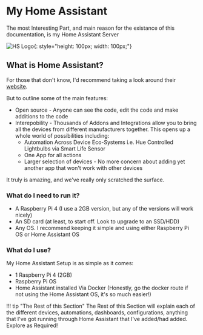# My Home Assistant
The most Interesting Part, and main reason for the existance of this documentation, is my Home Assistant Server

![HS Logo](/assets/images/hs.png){: style="height: 100px; width: 100px;"}

## What is Home Assistant?
For those that don't know, I'd recommend taking a look around their [website](https://www.home-assistant.io/). 

But to outline some of the main features:

- Open source - Anyone can see the code, edit the code and make additions to the code
- Interepobility - Thousands of Addons and Integrations allow you to bring all the devices from different manufacturers together. This opens up a whole world of possibilities including:
    - Automation Across Device Eco-Systems i.e. Hue Controlled Lightbulbs via Smart Life Sensor
    - One App for all actions
    - Larger selection of devices - No more concern about adding yet another app that won't work with other devices

It truly is amazing, and we've really only scratched the surface.

### What do I need to run it?

- A Raspberry Pi 4 (I use a 2GB version, but any of the versions will work nicely)
- An SD card (at least, to start off. Look to upgrade to an SSD/HDD)
- Any OS. I recommend keeping it simple and using either Raspberry Pi OS or Home Assistant OS


### What do I use?
My Home Assistant Setup is as simple as it comes:

- 1 Raspberry Pi 4 (2GB)
- Raspberry Pi OS
- Home Assistant installed Via Docker (Honestly, go the docker route if not using the Home Assistant OS, it's so much easier!)

!!! tip "The Rest of this Section"
    The Rest of this Section will explain each of the different devices, automations, dashboards, configurations, anything that I've got running through Home Assistant that I've added/had added. Explore as Required!